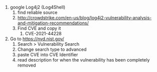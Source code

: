1. google Log4j2 (Log4Shell)
	1. find reliable source 
	2. http://crowdstrike.com/en-us/blog/log4j2-vulnerability-analysis-and-mitigation-recommendations/
	3. Find CVE and copy it 
		1.  CVE-2021-44228
2. Go to https://nvd.nist.gov/ 
	1. Search > Vulnerability Search
	2. Change search type to advanced 
	3. paste CVE into CVE Identifier
	4. read description for when the vulnerability has been completely removed 
